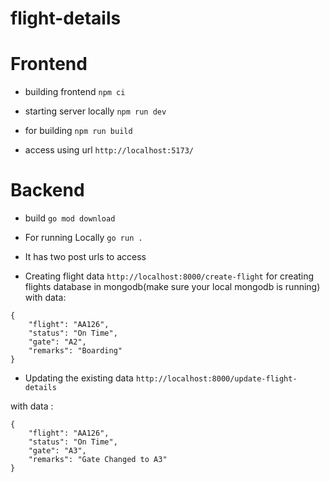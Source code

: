 # flight-details

# Frontend

- building frontend
```npm ci```

- starting server locally
```npm run dev```

- for building ```npm run build```

- access using url ```http://localhost:5173/```

# Backend 

- build ```go mod download```

- For running Locally ```go run .```

- It has two post urls to access 

- Creating flight data
```http://localhost:8000/create-flight```
 for creating flights database in mongodb(make sure your local mongodb is running)
with data: 
```
{
	"flight": "AA126",
	"status": "On Time",
	"gate": "A2",
	"remarks": "Boarding"
}
```

- Updating the existing data ```http://localhost:8000/update-flight-details```

with data :
```
{
	"flight": "AA126",
	"status": "On Time",
	"gate": "A3",
	"remarks": "Gate Changed to A3"
}
```




